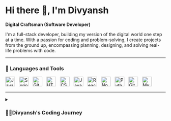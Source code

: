 # Hi there 👋, I'm Divyansh

**Digital Craftsman (Software Developer)**

I'm a full-stack developer, building my version of the digital world one step at a time. With a passion for coding and problem-solving, I create projects from the ground up, encompassing planning, designing, and solving real-life problems with code.

---

### 🧰 Languages and Tools

[<img align="left" alt="Java" width="30px" style="padding-right:10px;" src="https://cdn.jsdelivr.net/gh/devicons/devicon/icons/java/java-original.svg"/>](https://www.java.com/)
[<img align="left" alt="Spring" width="30px" style="padding-right:10px;" src="https://cdn.jsdelivr.net/gh/devicons/devicon/icons/spring/spring-original.svg"/>](https://spring.io/)
[<img align="left" alt="Git" width="30px" style="padding-right:10px;" src="https://cdn.jsdelivr.net/gh/devicons/devicon/icons/git/git-original.svg"/>](https://git-scm.com/)
[<img align="left" alt="HTML" width="30px" style="padding-right:10px;" src="https://cdn.jsdelivr.net/gh/devicons/devicon/icons/html5/html5-plain.svg"/>](https://developer.mozilla.org/en-US/docs/Web/HTML)
[<img align="left" alt="CSS" width="30px" style="padding-right:10px;" src="https://cdn.jsdelivr.net/gh/devicons/devicon/icons/css3/css3-plain.svg"/>](https://developer.mozilla.org/en-US/docs/Web/CSS)
[<img align="left" alt="JavaScript" width="30px" style="padding-right:10px;" src="https://cdn.jsdelivr.net/gh/devicons/devicon/icons/javascript/javascript-plain.svg"/>](https://developer.mozilla.org/en-US/docs/Web/JavaScript)
[<img align="left" alt="React" width="30px" style="padding-right:10px;" src="https://cdn.jsdelivr.net/gh/devicons/devicon/icons/react/react-original.svg"/>](https://reactjs.org/)
[<img align="left" alt="NodeJS" width="30px" style="padding-right:10px;" src="https://cdn.jsdelivr.net/gh/devicons/devicon/icons/nodejs/nodejs-original.svg"/>](https://nodejs.org/)
[<img align="left" alt="Python" width="30px" style="padding-right:10px;" src="https://cdn.jsdelivr.net/gh/devicons/devicon/icons/python/python-plain.svg"/>](https://www.python.org/)
[<img align="left" alt="GitHub" width="30px" style="padding-right:10px;" src="https://cdn.jsdelivr.net/gh/devicons/devicon/icons/github/github-original.svg"/>](https://github.com/)
[<img align="left" alt="MySQL" width="30px" style="padding-right:10px;" src="https://cdn.jsdelivr.net/gh/devicons/devicon/icons/mysql/mysql-original.svg"/>](https://www.mysql.com/)

<br />
<br />

---

<details>
 <summary><h3>👨‍💻Divyansh's Coding Journey</h3></summary>
   I started my coding journey as a naive computer science student with a passion to learn everything I could about the programming world - code, Unix, Linux, theory. During that time, I taught myself iOS development with a dream to build my own app. However, that dream soon got overshadowed by my desire to excel in Java, which eventually landed me a full-stack software engineering job upon graduation.

   However, throughout this journey, I had another desire I had been pursuing - YouTube content creation. Eventually, I decided to quit my software engineering job to pursue YouTube full-time, and that has been my focus ever since.

   But there's something that has always bothered me about my journey - abandoning my dream of building my own app to pursue the safe route of a job. Now, I've already taken the leap away from that safety net into this uncomfortable, unexplored world of being a creator. And it worked out, but it became comfortable. It's easier to create videos than to go out on a limb and build my own product.

   I have a burning desire to get back on the horse and fulfill that younger me's dream of building my own app, my own product. And in order to do that, I'm implementing measures to streamline my YouTube content and focus more time on fulfilling that dream - a dream that I'll be ready to tackle in 2023 due to the measures I'm putting in place until the end of 2022.

   Don't wait up because I'm coming.

[website]: https://fkcodes.com
[youtube]: https://youtube.com/fknight
</details>
